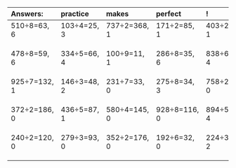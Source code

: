 | Answers: | practice | makes | perfect | ! |
| :--- | :--- | :--- | :--- | :--- |
| 510÷8=63, 6 | 103÷4=25, 3 | 737÷2=368, 1 | 171÷2=85, 1 | 403÷2=201, 1 | 
|   |   |   |   |   | 
|   |   |   |   |   | 
|   |   |   |   |   | 
| 478÷8=59, 6 | 334÷5=66, 4 | 100÷9=11, 1 | 286÷8=35, 6 | 838÷6=139, 4 | 
|   |   |   |   |   | 
|   |   |   |   |   | 
|   |   |   |   |   | 
| 925÷7=132, 1 | 146÷3=48, 2 | 231÷7=33, 0 | 275÷8=34, 3 | 758÷2=379, 0 | 
|   |   |   |   |   | 
|   |   |   |   |   | 
|   |   |   |   |   | 
| 372÷2=186, 0 | 436÷5=87, 1 | 580÷4=145, 0 | 928÷8=116, 0 | 894÷5=178, 4 | 
|   |   |   |   |   | 
|   |   |   |   |   | 
|   |   |   |   |   | 
| 240÷2=120, 0 | 279÷3=93, 0 | 352÷2=176, 0 | 192÷6=32, 0 | 224÷3=74, 2 | 
|   |   |   |   |   | 
|   |   |   |   |   | 
|   |   |   |   |   | 
